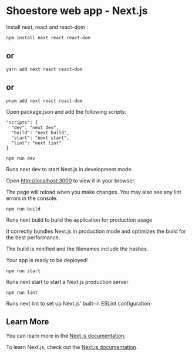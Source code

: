 # Shoestore web app - Next.js

Install next, react and react-dom :

`npm install next react react-dom`

## or

`yarn add next react react-dom`

## or

`pnpm add next react react-dom`

Open package.json and add the following scripts:

```
"scripts": {
  "dev": "next dev",
  "build": "next build",
  "start": "next start",
  "lint": "next lint"
}

```

`npm run dev`

Runs next dev to start Next.js in development mode.

Open [http://localhost:3000](http://localhost:3000) to view it in your browser.

The page will reload when you make changes. You may also see any lint errors in the console.

`npm run build`

Runs next build to build the application for production usage

It correctly bundles Next.js in production mode and optimizes the build for the best performance.

The build is minified and the filenames include the hashes.

Your app is ready to be deployed!

`npm run start`

Runs next start to start a Next.js production server

`npm run lint`

Runs next lint to set up Next.js' built-in ESLint configuration

## Learn More

You can learn more in the [Next.js documentation](https://nextjs.org/docs/getting-started).

To learn Next.js, check out the [Next.js documentation](https://nextjs.org/).
